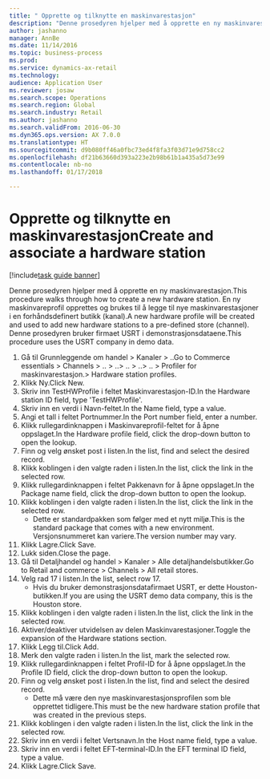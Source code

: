 ```yaml
--- 
title: " Opprette og tilknytte en maskinvarestasjon"
description: "Denne prosedyren hjelper med å opprette en ny maskinvarestasjon."
author: jashanno
manager: AnnBe
ms.date: 11/14/2016
ms.topic: business-process
ms.prod: 
ms.service: dynamics-ax-retail
ms.technology: 
audience: Application User
ms.reviewer: josaw
ms.search.scope: Operations
ms.search.region: Global
ms.search.industry: Retail
ms.author: jashanno
ms.search.validFrom: 2016-06-30
ms.dyn365.ops.version: AX 7.0.0
ms.translationtype: HT
ms.sourcegitcommit: d9b080ff46a0fbc73ed4f8fa3f03d71e9d758cc2
ms.openlocfilehash: df21b63660d393a223e2b98b61b1a435a5d73e99
ms.contentlocale: nb-no
ms.lasthandoff: 01/17/2018

---
```

# <a name="create-and-associate-a-hardware-station"></a><span data-ttu-id="6885f-103"> Opprette og tilknytte en maskinvarestasjon</span><span class="sxs-lookup"><span data-stu-id="6885f-103">Create and associate a hardware station</span></span>

[!include[task guide banner](../includes/task-guide-banner.md)]

<span data-ttu-id="6885f-104">Denne prosedyren hjelper med å opprette en ny maskinvarestasjon.</span><span class="sxs-lookup"><span data-stu-id="6885f-104">This procedure walks through how to create a new hardware station.</span></span> <span data-ttu-id="6885f-105">En ny maskinvareprofil opprettes og brukes til å legge til nye maskinvarestasjoner i en forhåndsdefinert butikk (kanal).</span><span class="sxs-lookup"><span data-stu-id="6885f-105">A new hardware profile will be created and used to add new hardware stations to a pre-defined store (channel).</span></span> <span data-ttu-id="6885f-106">Denne prosedyren bruker firmaet USRT i demonstrasjonsdataene.</span><span class="sxs-lookup"><span data-stu-id="6885f-106">This procedure uses the USRT company in demo data.</span></span>

1. <span data-ttu-id="6885f-107">Gå til Grunnleggende om handel > Kanaler > ..</span><span class="sxs-lookup"><span data-stu-id="6885f-107">Go to Commerce essentials > Channels > ..</span></span> <span data-ttu-id="6885f-108">> ..</span><span class="sxs-lookup"><span data-stu-id="6885f-108">> ..</span></span> <span data-ttu-id="6885f-109">> ..</span><span class="sxs-lookup"><span data-stu-id="6885f-109">> ..</span></span> <span data-ttu-id="6885f-110">> Profiler for maskinvarestasjon.</span><span class="sxs-lookup"><span data-stu-id="6885f-110">> Hardware station profiles.</span></span>
2. <span data-ttu-id="6885f-111">Klikk Ny.</span><span class="sxs-lookup"><span data-stu-id="6885f-111">Click New.</span></span>
3. <span data-ttu-id="6885f-112">Skriv inn TestHWProfile i feltet Maskinvarestasjon-ID.</span><span class="sxs-lookup"><span data-stu-id="6885f-112">In the Hardware station ID field, type 'TestHWProfile'.</span></span>
4. <span data-ttu-id="6885f-113">Skriv inn en verdi i Navn-feltet.</span><span class="sxs-lookup"><span data-stu-id="6885f-113">In the Name field, type a value.</span></span>
5. <span data-ttu-id="6885f-114">Angi et tall i feltet Portnummer.</span><span class="sxs-lookup"><span data-stu-id="6885f-114">In the Port number field, enter a number.</span></span>
6. <span data-ttu-id="6885f-115">Klikk rullegardinknappen i Maskinvareprofil-feltet for å åpne oppslaget.</span><span class="sxs-lookup"><span data-stu-id="6885f-115">In the Hardware profile field, click the drop-down button to open the lookup.</span></span>
7. <span data-ttu-id="6885f-116">Finn og velg ønsket post i listen.</span><span class="sxs-lookup"><span data-stu-id="6885f-116">In the list, find and select the desired record.</span></span>
8. <span data-ttu-id="6885f-117">Klikk koblingen i den valgte raden i listen.</span><span class="sxs-lookup"><span data-stu-id="6885f-117">In the list, click the link in the selected row.</span></span>
9. <span data-ttu-id="6885f-118">Klikk rullegardinknappen i feltet Pakkenavn for å åpne oppslaget.</span><span class="sxs-lookup"><span data-stu-id="6885f-118">In the Package name field, click the drop-down button to open the lookup.</span></span>
10. <span data-ttu-id="6885f-119">Klikk koblingen i den valgte raden i listen.</span><span class="sxs-lookup"><span data-stu-id="6885f-119">In the list, click the link in the selected row.</span></span>
    * <span data-ttu-id="6885f-120">Dette er standardpakken som følger med et nytt miljø.</span><span class="sxs-lookup"><span data-stu-id="6885f-120">This is the standard package that comes with a new environment.</span></span> <span data-ttu-id="6885f-121">Versjonsnummeret kan variere.</span><span class="sxs-lookup"><span data-stu-id="6885f-121">The version number may vary.</span></span>  
11. <span data-ttu-id="6885f-122">Klikk Lagre.</span><span class="sxs-lookup"><span data-stu-id="6885f-122">Click Save.</span></span>
12. <span data-ttu-id="6885f-123">Lukk siden.</span><span class="sxs-lookup"><span data-stu-id="6885f-123">Close the page.</span></span>
13. <span data-ttu-id="6885f-124">Gå til Detaljhandel og handel > Kanaler > Alle detaljhandelsbutikker.</span><span class="sxs-lookup"><span data-stu-id="6885f-124">Go to Retail and commerce > Channels > All retail stores.</span></span>
14. <span data-ttu-id="6885f-125">Velg rad 17 i listen.</span><span class="sxs-lookup"><span data-stu-id="6885f-125">In the list, select row 17.</span></span>
    * <span data-ttu-id="6885f-126">Hvis du bruker demonstrasjonsdatafirmaet USRT, er dette Houston-butikken.</span><span class="sxs-lookup"><span data-stu-id="6885f-126">If you are using the USRT demo data company, this is the Houston store.</span></span>  
15. <span data-ttu-id="6885f-127">Klikk koblingen i den valgte raden i listen.</span><span class="sxs-lookup"><span data-stu-id="6885f-127">In the list, click the link in the selected row.</span></span>
16. <span data-ttu-id="6885f-128">Aktiver/deaktiver utvidelsen av delen Maskinvarestasjoner.</span><span class="sxs-lookup"><span data-stu-id="6885f-128">Toggle the expansion of the Hardware stations section.</span></span>
17. <span data-ttu-id="6885f-129">Klikk Legg til.</span><span class="sxs-lookup"><span data-stu-id="6885f-129">Click Add.</span></span>
18. <span data-ttu-id="6885f-130">Merk den valgte raden i listen.</span><span class="sxs-lookup"><span data-stu-id="6885f-130">In the list, mark the selected row.</span></span>
19. <span data-ttu-id="6885f-131">Klikk rullegardinknappen i feltet Profil-ID for å åpne oppslaget.</span><span class="sxs-lookup"><span data-stu-id="6885f-131">In the Profile ID field, click the drop-down button to open the lookup.</span></span>
20. <span data-ttu-id="6885f-132">Finn og velg ønsket post i listen.</span><span class="sxs-lookup"><span data-stu-id="6885f-132">In the list, find and select the desired record.</span></span>
    * <span data-ttu-id="6885f-133">Dette må være den nye maskinvarestasjonsprofilen som ble opprettet tidligere.</span><span class="sxs-lookup"><span data-stu-id="6885f-133">This must be the new hardware station profile that was created in the previous steps.</span></span>  
21. <span data-ttu-id="6885f-134">Klikk koblingen i den valgte raden i listen.</span><span class="sxs-lookup"><span data-stu-id="6885f-134">In the list, click the link in the selected row.</span></span>
22. <span data-ttu-id="6885f-135">Skriv inn en verdi i feltet Vertsnavn.</span><span class="sxs-lookup"><span data-stu-id="6885f-135">In the Host name field, type a value.</span></span>
23. <span data-ttu-id="6885f-136">Skriv inn en verdi i feltet EFT-terminal-ID.</span><span class="sxs-lookup"><span data-stu-id="6885f-136">In the EFT terminal ID field, type a value.</span></span>
24. <span data-ttu-id="6885f-137">Klikk Lagre.</span><span class="sxs-lookup"><span data-stu-id="6885f-137">Click Save.</span></span>


